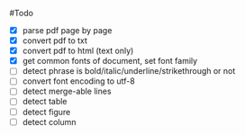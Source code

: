 #Todo

- [x] parse pdf page by page
- [x] convert pdf to txt
- [x] convert pdf to html (text only)
- [x] get common fonts of document, set font family
- [ ] detect phrase is bold/italic/underline/strikethrough or not
- [ ] convert font encoding to utf-8
- [ ] detect merge-able lines
- [ ] detect table
- [ ] detect figure
- [ ] detect column
